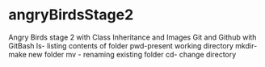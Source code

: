 # angryBirdsStage2
Angry Birds stage 2 with Class Inheritance and Images
Git and Github with GitBash
ls- listing contents of folder
pwd-present working directory
mkdir- make new folder
mv - renaming existing folder
cd- change directory